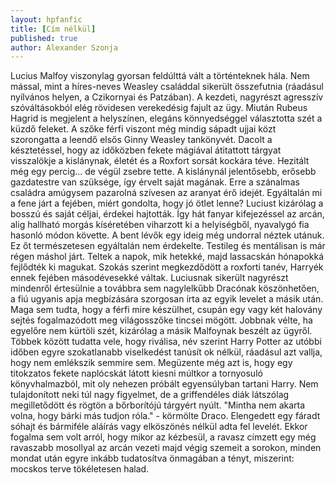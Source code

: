 ```yaml
---
layout: hpfanfic
title: [Cím nélkül]
published: true
author: Alexander Szonja
---
```

Lucius Malfoy viszonylag gyorsan feldúlttá vált a történteknek hála. Nem mással, mint a híres-neves Weasley családdal sikerült összefutnia (ráadásul nyílvános helyen, a Czikornyai és Patzában).
A kezdeti, nagyrészt agresszív szóváltásokból elég rövidesen verekedésig fajult az ügy. Miután Rubeus Hagrid is megjelent a helyszínen, elegáns könnyedséggel választotta szét a küzdő feleket. A szőke férfi viszont még mindig sápadt ujjai közt szorongatta a leendő elsős Ginny Weasley tankönyvét. Dacolt a késztetéssel, hogy az időközben fekete mágiával átitattott tárgyat visszalökje a kislánynak, életét és a Roxfort sorsát kockára téve. Hezitált még egy percig... de végül zsebre tette.
A kislánynál jelentősebb, erősebb gazdatestre van szüksége, így érvelt saját magának. Erre a szánalmas családra amúgysem pazarolná szívesen az aranyat érő idejét. Egyáltalán mi a fene járt a fejében, miért gondolta, hogy jó ötlet lenne?
Luciust kizárólag a bosszú és saját céljai, érdekei hajtották.
Így hát fanyar kifejezéssel az arcán, alig hallható morgás kíséretében viharzott ki a helyiségből, nyavalygó fia hasonló módon követte. A bent lévők egy ideig még undorral néztek utánuk.
Ez őt természetesen egyáltalán nem érdekelte. Testileg és mentálisan is már régen máshol járt.
Teltek a napok, mik hetekké, majd lassacskán hónapokká fejlődték ki magukat. Szokás szerint megkezdődött a roxforti tanév, Harryék ennek fejében másodévesekké váltak.
Luciusnak sikerült nagyrészt mindenről értesülnie a továbbra sem nagylelkűbb Dracónak köszönhetően, a fiú ugyanis apja megbízására szorgosan írta az egyik levelet a másik után. Maga sem tudta, hogy a férfi mire készülhet, csupán egy vagy két halovány sejtés fogalmazódott meg világosszőke tincsei mögött. Jobbnak vélte, ha egyelőre nem kürtöli szét, kizárólag a másik Malfoynak beszélt az ügyről. Többek között tudatta vele, hogy riválisa, név szerint Harry Potter az utóbbi időben egyre szokatlanabb viselkedést tanúsít ok nélkül, ráadásul azt vallja, hogy nem emlékszik semmire sem. Megüzente még azt is, hogy egy titokzatos fekete naplócskát látott kiesni múltkor a tornyosuló könyvhalmazból, mit oly nehezen próbált egyensúlyban tartani Harry. Nem tulajdonított neki túl nagy figyelmet, de a griffendéles diák látszólag megilletődött és rögtön a bőrborítójú tárgyért nyúlt.
"Mintha nem akarta volna, hogy bárki más tudjon róla." - körmölte Draco. Elengedett egy fáradt sóhajt és bármiféle aláírás vagy elköszönés nélkül adta fel levelét. Ekkor fogalma sem volt arról, hogy mikor az kézbesül, a ravasz címzett egy még ravaszabb mosollyal az arcán vezeti majd végig szemeit a sorokon, minden mondat után egyre inkább tudatosítva önmagában a tényt, miszerint:
mocskos terve tökéletesen halad.